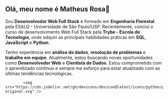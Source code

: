 ## Olá, meu nome é Matheus Rosa👋


Sou **Desenvolvedor Web Full Stack** e formado em **Engenharia Florestal** pela ESALQ - Universidade de São Paulo/USP. Recentemente, concluí o curso de desenvolvimento Web Full Stack pela **Trybe - Escola de Tecnologia**, onde adquiri as principais habilidades práticas em **SQL**, **JavaScript** e **Python**.

Tenho experiência em **análise de dados**, **resolução de problemas** e **trabalho em equipe**. Atualmente, estou buscando novas oportunidades como **Desenvolvedor Web** e **Cientista de Dados**. Estou comprometido com o aprendizado contínuo e sempre me esforço para estar atualizado com as últimas tendências tecnológicas.



            <img src="https://cdn.jsdelivr.net/gh/devicons/devicon@latest/icons/python/python-original.svg" />
          
